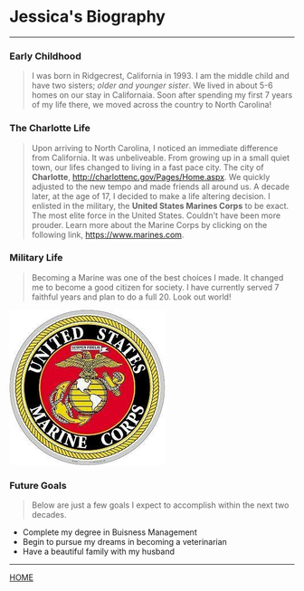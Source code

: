 # Jessica's Biography
---

### Early Childhood

> I was born in Ridgecrest, California in 1993. I am the middle child and have two sisters; *older and younger sister*. We lived in about 5-6 homes on our stay in Californaia. Soon after spending my first 7 years of my life there, we moved across the country to North Carolina!


### The Charlotte Life

> Upon arriving to North Carolina, I noticed an immediate difference from California. It was unbeliveable. From growing up in a small quiet town, our lifes changed to living in a fast pace city. The city of **Charlotte**, <http://charlottenc.gov/Pages/Home.aspx>. We quickly adjusted to the new tempo and made friends all around us. 
> A decade later, at the age of 17, I decided to make a life altering decision. I enlisted in the military, the **United States Marines Corps** to be exact. The most elite force in the United States. Couldn't have been more prouder. Learn more about the Marine Corps by clicking on the following link, <https://www.marines.com>.


### Military Life

> Becoming a Marine was one of the best choices I made. It changed me to become a good citizen for society. I have currently served 7 faithful years and plan to do a full 20. Look out world! 

![Alt text](usmc.jpg)

### Future Goals

> Below are just a few goals I expect to accomplish within the next two decades.

+ Complete my degree in Buisness Management
+ Begin to pursue my dreams in becoming a veterinarian
+ Have a beautiful family with my husband

---

[HOME](https://jlveliz3.github.io "Takes you back to my homepage")
